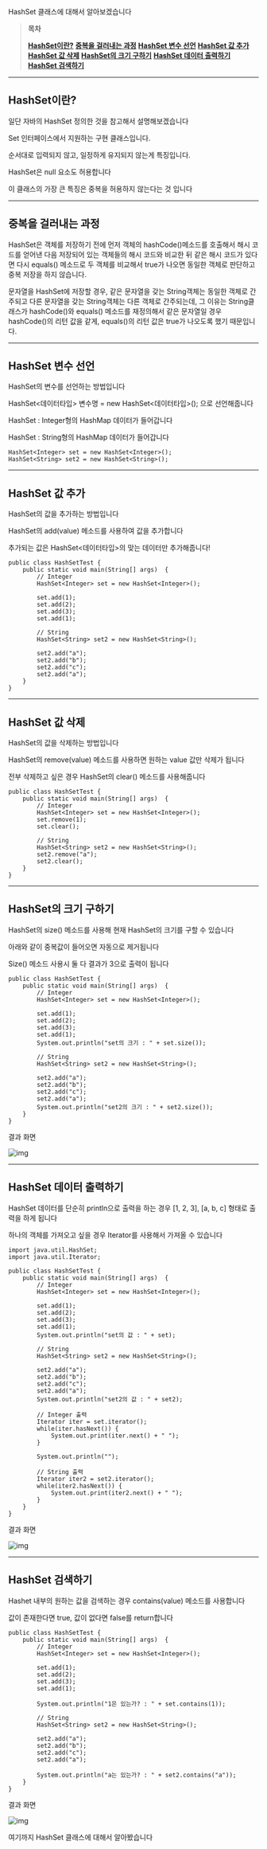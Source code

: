 HashSet 클래스에 대해서 알아보겠습니다

 

> **목차**
>
> **[HashSet이란?](#text1)**
> **[중복을 걸러내는 과정](#text2)**
> **[HashSet 변수 선언](#text3)**
> **[HashSet 값 추가](#text4)**
> **[HashSet 값 삭제](#text5)**
> **[HashSet의 크기 구하기](#text6)**
> **[HashSet 데이터 출력하기](#text7)**
> **[HashSet 검색하기](#text8)**

------



## **HashSet이란?**

일단 자바의 HashSet 정의한 것을 참고해서 설명해보겠습니다

Set 인터페이스에서 지원하는 구현 클래스입니다.

순서대로 입력되지 않고, 일정하게 유지되지 않는게 특징입니다.

HashSet은 null 요소도 허용합니다

이 클래스의 가장 큰 특징은 중복을 허용하지 않는다는 것 입니다

 

------



## **중복을 걸러내는 과정**

HashSet은 객체를 저장하기 전에 먼저 객체의 hashCode()메소드를 호출해서 해시 코드를 얻어낸 다음 저장되어 있는 객체들의 해시 코드와 비교한 뒤 같은 해시 코드가 있다면 다시 equals() 메소드로 두 객체를 비교해서 true가 나오면 동일한 객체로 판단하고 중복 저장을 하지 않습니다. 

문자열을 HashSet에 저장할 경우, 같은 문자열을 갖는 String객체는 동일한 객체로 간주되고 다른 문자열을 갖는 String객체는 다른 객체로 간주되는데, 그 이유는 String클래스가 hashCode()와 equals() 메소드를 재정의해서 같은 문자열일 경우 hashCode()의 리턴 값을 같게, equals()의 리턴 값은 true가 나오도록 했기 때문입니다.

 

 

------



## **HashSet 변수 선언**

HashSet의 변수를 선언하는 방법입니다

HashSet<데이터타입> 변수명 = new HashSet<데이터타입>(); 으로 선언해줍니다

HashSet<Integer> : Integer형의 HashMap 데이터가 들어갑니다

HashSet<String> : String형의 HashMap 데이터가 들어갑니다

```
HashSet<Integer> set = new HashSet<Integer>();		
HashSet<String> set2 = new HashSet<String>();
```

 

------



## **HashSet 값 추가**

HashSet의 값을 추가하는 방법입니다

HashSet의 add(value) 메소드를 사용하여 값을 추가합니다

추가되는 값은 HashSet<데이터타입>의 맞는 데이터만 추가해줍니다!

```
public class HashSetTest {
	public static void main(String[] args)  {	
		// Integer
		HashSet<Integer> set = new HashSet<Integer>();	
		
		set.add(1);
		set.add(2);
		set.add(3);
		set.add(1);
				
		// String
		HashSet<String> set2 = new HashSet<String>();

		set2.add("a");
		set2.add("b");
		set2.add("c");
		set2.add("a");
	}
}
```

 

------



## **HashSet 값 삭제**

HashSet의 값을 삭제하는 방법입니다

HashSet의 remove(value) 메소드를 사용하면 원하는 value 값만 삭제가 됩니다

전부 삭제하고 싶은 경우 HashSet의 clear() 메소드를 사용해줍니다

```
public class HashSetTest {
	public static void main(String[] args)  {	
		// Integer
		HashSet<Integer> set = new HashSet<Integer>();	
		set.remove(1);
		set.clear();
				
		// String
		HashSet<String> set2 = new HashSet<String>();
		set2.remove("a");
		set2.clear();
	}
}
```

 

------



## **HashSet의 크기 구하기**

HashSet의 size() 메소드를 사용해 현재 HashSet의 크기를 구할 수 있습니다

아래와 같이 중복값이 들어오면 자동으로 제거됩니다

Size() 메소드 사용시 둘 다 결과가 3으로 출력이 됩니다

```
public class HashSetTest {
	public static void main(String[] args)  {	
		// Integer
		HashSet<Integer> set = new HashSet<Integer>();	
		
		set.add(1);
		set.add(2);
		set.add(3);
		set.add(1);
		System.out.println("set의 크기 : " + set.size());
				
		// String
		HashSet<String> set2 = new HashSet<String>();

		set2.add("a");
		set2.add("b");
		set2.add("c");
		set2.add("a");
		System.out.println("set2의 크기 : " + set2.size());
	}
}
```

결과 화면



![img](https://blog.kakaocdn.net/dn/bPOcPZ/btq36Sk2yBM/ErbWDxXPFuKciiFx5JtdKK/img.png)



 

------



## **HashSet 데이터 출력하기**

HashSet 데이터를 단순히 println으로 출력을 하는 경우 [1, 2, 3], [a, b, c] 형태로 출력을 하게 됩니다

하나의 객체를 가져오고 싶을 경우 Iterator를 사용해서 가져올 수 있습니다

```
import java.util.HashSet;
import java.util.Iterator;

public class HashSetTest {
	public static void main(String[] args)  {	
		// Integer
		HashSet<Integer> set = new HashSet<Integer>();	
		
		set.add(1);
		set.add(2);
		set.add(3);
		set.add(1);
		System.out.println("set의 값 : " + set);
				
		// String
		HashSet<String> set2 = new HashSet<String>();

		set2.add("a");
		set2.add("b");
		set2.add("c");
		set2.add("a");
		System.out.println("set2의 값 : " + set2);
		
		// Integer 출력
		Iterator iter = set.iterator();
		while(iter.hasNext()) {
			System.out.print(iter.next() + " ");
		}
		
		System.out.println("");

		// String 출력
		Iterator iter2 = set2.iterator();
		while(iter2.hasNext()) {
			System.out.print(iter2.next() + " ");
		}
	}
}
```

결과 화면



![img](https://blog.kakaocdn.net/dn/PU8gg/btq38eae6ry/oR1sB7hWQ49c8TNjbw4yu1/img.png)



 

------



## **HashSet 검색하기**

Hashet 내부의 원하는 값을 검색하는 경우 contains(value) 메소드를 사용합니다

값이 존재한다면 true, 값이 없다면 false를 return합니다

```
public class HashSetTest {
	public static void main(String[] args)  {	
		// Integer
		HashSet<Integer> set = new HashSet<Integer>();	
		
		set.add(1);
		set.add(2);
		set.add(3);
		set.add(1);
		
		System.out.println("1은 있는가? : " + set.contains(1));
				
		// String
		HashSet<String> set2 = new HashSet<String>();

		set2.add("a");
		set2.add("b");
		set2.add("c");
		set2.add("a");
		
		System.out.println("a는 있는가? : " + set2.contains("a"));
	}
}
```

결과 화면



![img](https://blog.kakaocdn.net/dn/b0svch/btq38kOZJpw/a3YAYrVon4GErNGC2nmj21/img.png)



 

여기까지 HashSet 클래스에 대해서 알아봤습니다